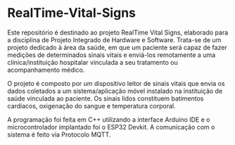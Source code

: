 # RealTime-Vital-Signs

Este repositório é destinado ao projeto RealTime Vital Signs, elaborado para a disciplina de Projeto Integrado de Hardware e Software. Trata-se de um projeto dedicado à área da saúde, em que um paciente será capaz de fazer medições de determinados sinais vitais e enviá-los remotamente a uma clínica/instituição hospitalar vinculada a seu tratamento ou acompanhamento médico.

O projeto é composto por um dispositivo leitor de sinais vitais que envia os dados coletados a um sistema/aplicação móvel instalado na instituição de saúde vinculada ao paciente. Os sinais lidos constituem batimentos cardíacos, oxigenação do sangue e temperatura corporal.

A programação foi feita em C++ utilizando a interface Arduino IDE e o microcontrolador implantado foi o ESP32 Devkit. A comunicação com o sistema é feito via Protocolo MQTT. 
